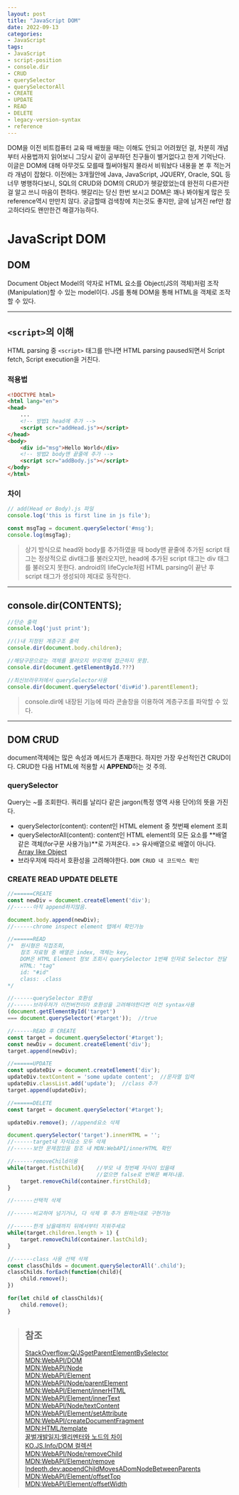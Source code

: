 ```yaml
---
layout: post
title: "JavaScript DOM"
date: 2022-09-13
categories:
- JavaScript
tags:
- JavaScript
- script-position
- console.dir
- CRUD
- querySelector
- querySelectorAll
- CREATE
- UPDATE
- READ
- DELETE
- legacy-version-syntax
- reference
---
```


DOM을 이전 비트컴퓨터 교육 때 배웠을 때는 이해도 안되고 어려웠던 걸, 차분히 개념부터 사용법까지 읽어보니 그당시 같이 공부하던 친구들이 별거없다고 한게 기억난다. 이글은 DOM에 대해 아무것도 모를때 뭘써야될지 몰라서 비워놨다 내용을 본 후 적는거라 개념이 잡혔다. 이전에는 3개월안에 Java, JavaScript, JQUERY, Oracle, SQL 등 너무 병행하다보니, SQL의 CRUD와 DOM의 CRUD가 헷갈렸었는데 완전히 다른거란걸 알고 쓰니 마음이 편하다. 헷갈리는 당신 한번 보시고 DOM은 꽤나 봐야될게 많은 듯 reference역시 만만치 않다. 궁금할때 검색창에 치는것도 좋지만, 글에 남겨진 ref만 참고하더라도 왠만한건 해결가능하다.

# JavaScript DOM

## DOM

Document Object Model의 약자로 HTML 요소를 Object(JS의 객체)처럼 조작(Manipulation)할 수 있는 model이다. JS를 통해 DOM을 통해 HTML을 객체로 조작할 수 있다.

---

## `<script>`의 이해

HTML parsing 중 `<script>` 태그를 만나면 HTML parsing paused되면서 Script fetch, Script execution을 거친다.

### 적용법

```html
<!DOCTYPE html>
<html lang="en">
<head>
    ...
    <!-- 방법1 head에 추가 -->
    <script scr="addHead.js"></script>
</head>
<body>
    <div id="msg">Hello World</div>
    <!-- 방법2 body맨 끝줄에 추가 -->
    <script scr="addBody.js"></script>
</body>
</html>
```

### 차이

```javascript
// add(Head or Body).js 파일
console.log('this is first line in js file');

const msgTag = document.querySelector('#msg');
console.log(msgTag);
```

> 상기 방식으로 head와 body를 추가하였을 때 body맨 끝줄에 추가된 script 태그는 정상적으로 div태그를 불러오지만, head에 추가된 script 태그는 div 태그를 불러오지 못한다. android의 lifeCycle처럼 HTML parsing이 끝난 후 script 태그가 생성되야 제대로 동작한다.

---

## console.dir(CONTENTS);

```javascript
//단순 출력
console.log('just print');

//()내 지정된 계층구조 출력
console.dir(document.body.children);

//해당구문으로는 객체를 불러오지 부모객체 접근하지 못함.
console.dir(document.getElementById.???)

//최신브라우저에서 querySelector사용
console.dir(document.querySelector('div#id').parentElement);
```

> console.dir에 내장된 기능에 따라 콘솔창을 이용하여 계층구조를 파악할 수 있다.

---

## DOM CRUD

document객체에는 많은 속성과 메서드가 존재한다. 하지만 가장 우선적인건 CRUD이다. CRUD한 다음 HTML에 적용할 시 **APPEND**하는 것 주의.

### querySelector

Query는 ~를 조회한다. 쿼리를 날리다 같은 jargon(특정 영역 사용 단어)의 뜻을 가진다.

- querySelector(content): content인 HTML element 중 첫번째 element 조회
- querySelectorAll(content): content인 HTML element의 모든 요소를 **배열같은 객체(for구문 사용가능)**로 가져온다. => 유사배열으로 배열이 아니다. [Array like Object](https://developer.mozilla.org/ko/docs/Web/JavaScript/Guide/Indexed_collections)
- 브라우저에 따라서 호환성을 고려해야한다. `DOM CRUD 내 코드박스 확인`

### CREATE READ UPDATE DELETE
```javascript
//======CREATE
const newDiv = document.createElement('div');
//------아직 append하지않음.

document.body.append(newDiv);
//------chrome inspect element 탭에서 확인가능

//======READ
/*  원시형은 직접조회,
    참조 자료형 중 배열은 index, 객체는 key,
    DOM은 HTML Element 정보 조회시 querySelector 1번째 인자로 Selector 전달 
    HTML: "tag"
    id: "#id"
    class: .class
*/

//------querySelector 호환성
//------브라우저가 이전버전이라 호환성을 고려해야한다면 이전 syntax사용
(document.getElementById('target') 
=== document.querySelector('#target'));  //true

//------READ 후 CREATE
const target = document.querySelector('#target');
const newDiv = document.createElement('div');
target.append(newDiv);

//======UPDATE
const updateDiv = document.createElement('div');
updateDiv.textContent = 'some update content';  //문자열 입력
updateDiv.classList.add('update');  //class 추가
target.append(updateDiv);

//======DELETE
const target = document.querySelector('#target');

updateDiv.remove(); //append요소 삭제

document.querySelector('target').innerHTML = '';
//------target내 자식요소 모두 삭제
//------보안 문제점있음 참조 내 MDN:WebAPI/innerHTML 확인

//------removeChild이용
while(target.fistChild){    //부모 내 첫번째 자식이 있을때
                            //없으면 false로 반복문 빠져나옴.
    target.removeChild(container.firstChild);
}

//------선택적 삭제

//------비교하여 넘기거나, 다 삭제 후 추가 원하는대로 구현가능

//------한개 남을때까지 뒤에서부터 지워주세요
while(target.children.length > 1) {
    target.removeChild(container.lastChild);
}

//------class 사용 선택 삭제
const classChilds = document.querySelectorAll('.child');
classChilds.forEach(function(child){
    child.remove();
})

for(let child of classChilds){
    child.remove();
}
```

> ## 참조
> [StackOverflow:Q/JSgetParentElementBySelector](https://stackoverflow.com/questions/14234560/javascript-how-to-get-parent-element-by-selector)   
> [MDN:WebAPI/DOM](https://developer.mozilla.org/ko/docs/Web/API/Document_Object_Model/Introduction)   
> [MDN:WebAPI/Node](https://developer.mozilla.org/ko/docs/Web/API/Node)   
> [MDN:WebAPI/Element](https://developer.mozilla.org/ko/docs/Web/API/Element)   
> [MDN:WebAPI/Node/parentElement](https://developer.mozilla.org/en-US/docs/Web/API/Node/parentElement)   
> [MDN:WebAPI/Element/innerHTML](https://developer.mozilla.org/ko/docs/Web/API/Element/innerHTML)   
> [MDN:WebAPI/Element/innerText](https://developer.mozilla.org/ko/docs/Web/API/HTMLElement/innerText)    
> [MDN:WebAPI/Node/textContent](https://developer.mozilla.org/ko/docs/Web/API/Node/textContent)   
> [MDN:WebAPI/Element/setAttribute](https://developer.mozilla.org/en-US/docs/Web/API/Element/setAttribute)   
> [MDN:WebAPI/createDocumentFragment](https://developer.mozilla.org/ko/docs/Web/API/Document/createDocumentFragment)   
> [MDN:HTML/template](https://developer.mozilla.org/ko/docs/Web/HTML/Element/template)   
> [꿀벌개발일지:엘리멘터와 노드의 차이](https://ohgyun.com/333)   
> [KO.JS.Info/DOM 컬렉션](https://ko.javascript.info/dom-navigation#ref-822)   
> [MDN:WebAPI/Node/removeChild](https://developer.mozilla.org/en-US/docs/Web/API/Node/removeChild)   
> [MDN:WebAPI/Element/remove](https://developer.mozilla.org/en-US/docs/Web/API/Element/remove)   
> [Indepth.dev:appendChildMovesADomNodeBetweenParents](https://indepth.dev/posts/1161/here-is-why-appendchild-moves-a-dom-node-between-parents)   
> [MDN:WebAPI/Element/offsetTop](https://developer.mozilla.org/en-US/docs/Web/API/HTMLElement/offsetTop)   
> [MDN:WebAPI/Element/offsetWidth](https://developer.mozilla.org/en-US/docs/Web/API/HTMLElement/offsetWidth)